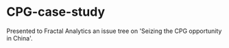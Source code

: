 # CPG-case-study
Presented to Fractal Analytics an issue tree on 'Seizing the CPG opportunity in China'.
